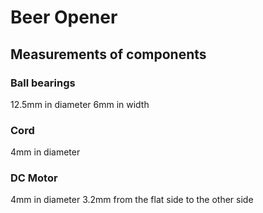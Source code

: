 # Beer Opener

## Measurements of components

### Ball bearings

12.5mm in diameter
6mm in width

### Cord

4mm in diameter

### DC Motor

4mm in diameter
3.2mm from the flat side to the other side
